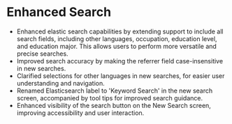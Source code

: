 # Enhanced Search

- Enhanced elastic search capabilities by extending support to include all search fields, including other languages,
  occupation, education level, and education major. This allows users to perform more versatile and precise searches.
- Improved search accuracy by making the referrer field case-insensitive in new searches.
- Clarified selections for other languages in new searches, for easier user understanding and navigation.
- Renamed Elasticsearch label to 'Keyword Search' in the new search screen, accompanied by tool tips for improved search
  guidance.
- Enhanced visibility of the search button on the New Search screen, improving accessibility and user interaction.
